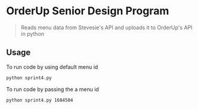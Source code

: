 # OrderUp Senior Design Program
> Reads menu data from Stevesie's API and uploads it to OrderUp's API in python

## Usage

To run code by using default menu id
```sh
python sprint4.py
```
To run code by passing the a menu id  
```sh
python sprint4.py 1684504
```

